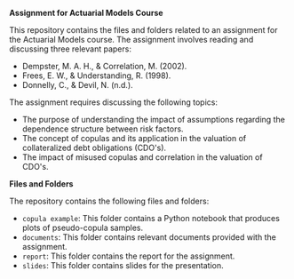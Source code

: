 **Assignment for Actuarial Models Course**

This repository contains the files and folders related to an assignment for the Actuarial Models course. The assignment involves reading and discussing three relevant papers:

- Dempster, M. A. H., & Correlation, M. (2002).
- Frees, E. W., & Understanding, R. (1998).
- Donnelly, C., & Devil, N. (n.d.).

The assignment requires discussing the following topics:

- The purpose of understanding the impact of assumptions regarding the dependence structure between risk factors.
- The concept of copulas and its application in the valuation of collateralized debt obligations (CDO's).
- The impact of misused copulas and correlation in the valuation of CDO's.

**Files and Folders**

The repository contains the following files and folders:

- `copula example`: This folder contains a Python notebook that produces plots of pseudo-copula samples.
- `documents`: This folder contains relevant documents provided with the assignment.
- `report`: This folder contains the report for the assignment.
- `slides`: This folder contains slides for the presentation.
